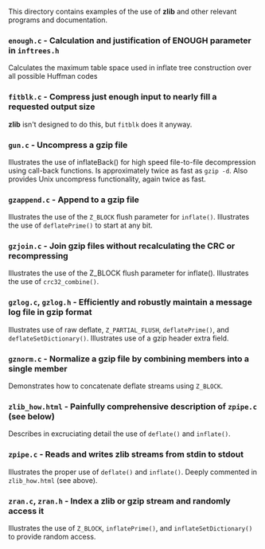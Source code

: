 This directory contains examples of the use of **zlib** and other relevant programs and documentation.

### `enough.c` - Calculation and justification of ENOUGH parameter in `inftrees.h`
Calculates the maximum table space used in inflate tree construction over all possible Huffman codes

### `fitblk.c` - Compress just enough input to nearly fill a requested output size
**zlib** isn't designed to do this, but `fitblk` does it anyway.

### `gun.c` - Uncompress a gzip file
Illustrates the use of inflateBack() for high speed file-to-file decompression using call-back functions. Is approximately twice as fast as `gzip -d`. Also provides Unix uncompress functionality, again twice as fast.

### `gzappend.c` - Append to a gzip file
Illustrates the use of the `Z_BLOCK` flush parameter for `inflate()`. Illustrates the use of `deflatePrime()` to start at any bit.

### `gzjoin.c` - Join gzip files without recalculating the CRC or recompressing
Illustrates the use of the Z_BLOCK flush parameter for inflate(). Illustrates the use of `crc32_combine()`.

### `gzlog.c`, `gzlog.h` - Efficiently and robustly maintain a message log file in gzip format
Illustrates use of raw deflate, `Z_PARTIAL_FLUSH`, `deflatePrime()`, and `deflateSetDictionary()`. Illustrates use of a gzip header extra field.

### `gznorm.c` - Normalize a gzip file by combining members into a single member
Demonstrates how to concatenate deflate streams using `Z_BLOCK`.

### `zlib_how.html` - Painfully comprehensive description of `zpipe.c` (see below)
Describes in excruciating detail the use of `deflate()` and `inflate()`.

### `zpipe.c` - Reads and writes zlib streams from stdin to stdout
Illustrates the proper use of `deflate()` and `inflate()`. Deeply commented in `zlib_how.html` (see above).

### `zran.c`, `zran.h` -  Index a zlib or gzip stream and randomly access it
Illustrates the use of `Z_BLOCK`, `inflatePrime()`, and `inflateSetDictionary()` to provide random access.
